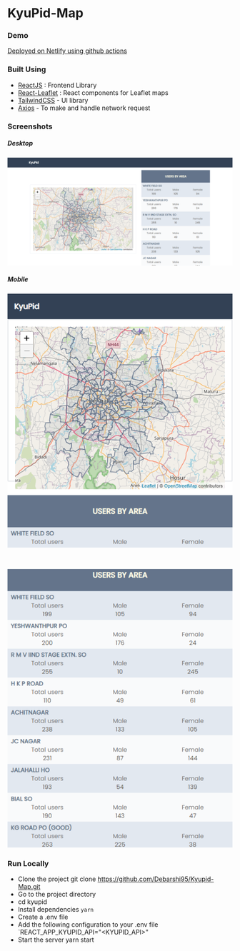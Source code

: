 # KyuPid-Map

### Demo

[Deployed on Netlify using github actions](https://debarshib-kyupidmap.netlify.app)

### Built Using

- [ReactJS](https://reactjs.org/) : Frontend Library
- [React-Leaflet](https://react-leaflet.js.org/) : React components for Leaflet maps
- [TailwindCSS](https://tailwindcss.com/) - UI library
- [Axios](https://axios-http.com/) - To make and handle network request

### Screenshots

##### Desktop

![Desktop](/screenshots/kyupid-home.png)

##### Mobile

![Mobile-1](/screenshots/kyupid-home_mobile.png)

<br/>

![Mobile-2](/screenshots/kyupid-home_mobile2.png)

### Run Locally

- Clone the project git clone https://github.com/Debarshi95/Kyupid-Map.git
- Go to the project directory
- cd kyupid
- Install dependencies `yarn`
- Create a .env file
- Add the following configuration to your .env file
  `REACT_APP_KYUPID_API="<KYUPID_API>"
- Start the server yarn start
